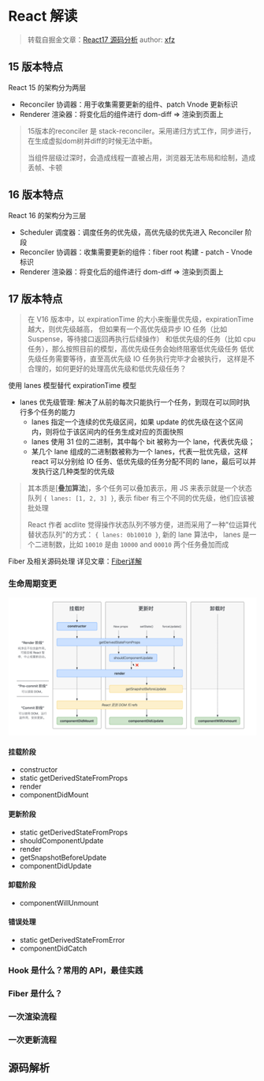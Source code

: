 # React 解读

> 转载自掘金文章：[React17 源码分析](https://juejin.cn/post/6898635086657224717)
> author: [xfz](https://juejin.cn/user/1415826705485128)

## 15 版本特点

React 15 的架构分为两层

- Reconciler 协调器：用于收集需要更新的组件、patch Vnode 更新标识
- Renderer 渲染器：将变化后的组件进行 dom-diff => 渲染到页面上

> 15版本的reconciler 是 stack-reconciler。采用递归方式工作，同步进行，在生成虚拟dom树并diff的时候无法中断。
>
> 当组件层级过深时，会造成线程一直被占用，浏览器无法布局和绘制，造成丢帧、卡顿

## 16 版本特点

React 16 的架构分为三层

- Scheduler 调度器：调度任务的优先级，高优先级的优先进入 Reconciler 阶段
- Reconciler 协调器：收集需要更新的组件：fiber root 构建 - patch - Vnode 标识
- Renderer 渲染器：将变化后的组件进行 dom-diff => 渲染到页面上

## 17 版本特点

> 在 V16 版本中，以 expirationTime 的大小来衡量优先级，expirationTime 越大，则优先级越高，
> 但如果有一个高优先级异步 IO 任务（比如 Suspense，等待接口返回再执行后续操作）
> 和低优先级的任务（比如 cpu 任务），那么按照目前的模型，高优先级任务会始终阻塞低优先级任务
> 低优先级任务需要等待，直至高优先级 IO 任务执行完毕才会被执行，
> 这样是不合理的，如何更好的处理高优先级和低优先级任务？

使用 lanes 模型替代 expirationTime 模型

- lanes 优先级管理: 解决了从前的每次只能执行一个任务，到现在可以同时执行多个任务的能力
  - lanes 指定一个连续的优先级区间，如果 update 的优先级在这个区间内，则将位于该区间内的任务生成对应的页面快照
  - lanes 使用 31 位的二进制，其中每个 bit 被称为一个 lane，代表优先级；
  - 某几个 lane 组成的二进制数被称为一个 lanes，代表一批优先级，这样 react 可以分别给 IO 任务、低优先级的任务分配不同的 lane，最后可以并发执行这几种类型的优先级

> 其本质是[**叠加算法**]，多个任务可以叠加表示，用 JS 来表示就是一个状态队列 `{ lanes: [1, 2, 3] }`,
> 表示 fiber 有三个不同的优先级，他们应该被批处理
>
> React 作者 acdlite 觉得操作状态队列不够方便，进而采用了一种"位运算代替状态队列"的方式：
> `{ lanes: 0b10010 }`, 新的 lane 算法中， lanes 是一个二进制数，比如 `10010` 是由 `10000` and `00010` 两个任务叠加而成

Fiber 及相关源码处理 详见文章：[Fiber详解](https://blog.ahulib.com/blog/Fiber详解)

### 生命周期变更

![React 16.4 以上生命周期](/interview/react_lifestyle.png)

#### 挂载阶段

- constructor
- static getDerivedStateFromProps
- render
- componentDidMount

#### 更新阶段

- static getDerivedStateFromProps
- shouldComponentUpdate
- render
- getSnapshotBeforeUpdate
- componentDidUpdate

#### 卸载阶段

- componentWillUnmount

#### 错误处理

- static getDerivedStateFromError
- componentDidCatch

### Hook 是什么？常用的 API，最佳实践

### Fiber 是什么？

### 一次渲染流程

### 一次更新流程

## 源码解析
